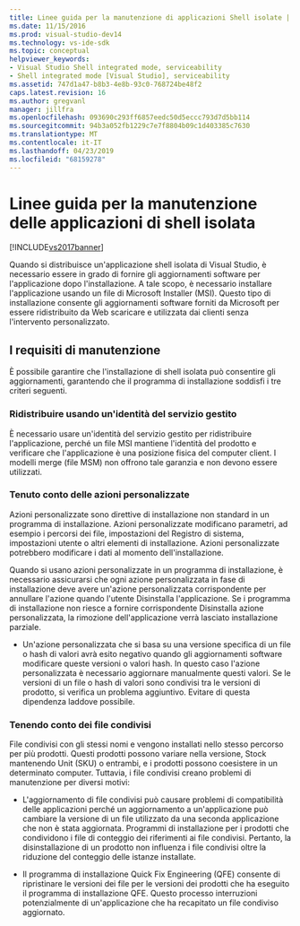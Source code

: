 ```yaml
---
title: Linee guida per la manutenzione di applicazioni Shell isolate | Microsoft Docs
ms.date: 11/15/2016
ms.prod: visual-studio-dev14
ms.technology: vs-ide-sdk
ms.topic: conceptual
helpviewer_keywords:
- Visual Studio Shell integrated mode, serviceability
- Shell integrated mode [Visual Studio], serviceability
ms.assetid: 747d1a47-b8b3-4e8b-93c0-768724be48f2
caps.latest.revision: 16
ms.author: gregvanl
manager: jillfra
ms.openlocfilehash: 093690c293ff6857eedc50d5eccc793d7d5bb114
ms.sourcegitcommit: 94b3a052fb1229c7e7f8804b09c1d403385c7630
ms.translationtype: MT
ms.contentlocale: it-IT
ms.lasthandoff: 04/23/2019
ms.locfileid: "68159278"
---
```

# <a name="servicing-guidelines-for-isolated-shell-applications"></a>Linee guida per la manutenzione delle applicazioni di shell isolata
[!INCLUDE[vs2017banner](../includes/vs2017banner.md)]

Quando si distribuisce un'applicazione shell isolata di Visual Studio, è necessario essere in grado di fornire gli aggiornamenti software per l'applicazione dopo l'installazione. A tale scopo, è necessario installare l'applicazione usando un file di Microsoft Installer (MSI). Questo tipo di installazione consente gli aggiornamenti software forniti da Microsoft per essere ridistribuito da Web scaricare e utilizzata dai clienti senza l'intervento personalizzato.  
  
## <a name="servicing-requirements"></a>I requisiti di manutenzione  
 È possibile garantire che l'installazione di shell isolata può consentire gli aggiornamenti, garantendo che il programma di installazione soddisfi i tre criteri seguenti.  
  
### <a name="redistribute-by-using-an-msi"></a>Ridistribuire usando un'identità del servizio gestito  
 È necessario usare un'identità del servizio gestito per ridistribuire l'applicazione, perché un file MSI mantiene l'identità del prodotto e verificare che l'applicazione è una posizione fisica del computer client. I modelli merge (file MSM) non offrono tale garanzia e non devono essere utilizzati.  
  
### <a name="accounting-for-custom-actions"></a>Tenuto conto delle azioni personalizzate  
 Azioni personalizzate sono direttive di installazione non standard in un programma di installazione. Azioni personalizzate modificano parametri, ad esempio i percorsi dei file, impostazioni del Registro di sistema, impostazioni utente o altri elementi di installazione. Azioni personalizzate potrebbero modificare i dati al momento dell'installazione.  
  
 Quando si usano azioni personalizzate in un programma di installazione, è necessario assicurarsi che ogni azione personalizzata in fase di installazione deve avere un'azione personalizzata corrispondente per annullare l'azione quando l'utente Disinstalla l'applicazione. Se i programma di installazione non riesce a fornire corrispondente Disinstalla azione personalizzata, la rimozione dell'applicazione verrà lasciato installazione parziale.  
  
- Un'azione personalizzata che si basa su una versione specifica di un file o hash di valori avrà esito negativo quando gli aggiornamenti software modificare queste versioni o valori hash. In questo caso l'azione personalizzata è necessario aggiornare manualmente questi valori. Se le versioni di un file o hash di valori sono condivisi tra le versioni di prodotto, si verifica un problema aggiuntivo. Evitare di questa dipendenza laddove possibile.  
  
### <a name="accounting-for-shared-files"></a>Tenendo conto dei file condivisi  
 File condivisi con gli stessi nomi e vengono installati nello stesso percorso per più prodotti. Questi prodotti possono variare nella versione, Stock mantenendo Unit (SKU) o entrambi, e i prodotti possono coesistere in un determinato computer. Tuttavia, i file condivisi creano problemi di manutenzione per diversi motivi:  
  
- L'aggiornamento di file condivisi può causare problemi di compatibilità delle applicazioni perché un aggiornamento a un'applicazione può cambiare la versione di un file utilizzato da una seconda applicazione che non è stata aggiornata. Programmi di installazione per i prodotti che condividono i file di conteggio dei riferimenti ai file condivisi. Pertanto, la disinstallazione di un prodotto non influenza i file condivisi oltre la riduzione del conteggio delle istanze installate.  
  
- Il programma di installazione Quick Fix Engineering (QFE) consente di ripristinare le versioni dei file per le versioni dei prodotti che ha eseguito il programma di installazione QFE. Questo processo interruzioni potenzialmente di un'applicazione che ha recapitato un file condiviso aggiornato.
